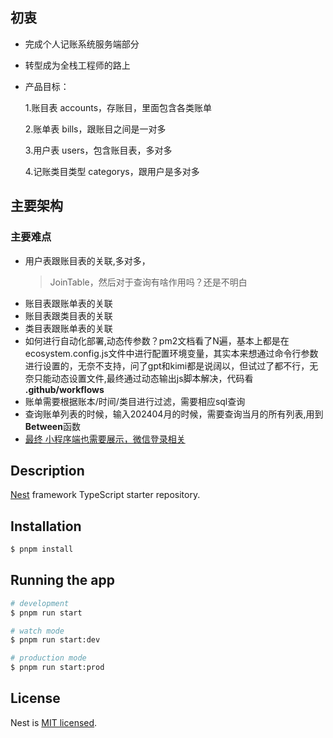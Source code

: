 ## 初衷

- 完成个人记账系统服务端部分
- 转型成为全栈工程师的路上
- 产品目标：

  1.账目表 accounts，存账目，里面包含各类账单

  2.账单表 bills，跟账目之间是一对多

  3.用户表 users，包含账目表，多对多

  4.记账类目类型 categorys，跟用户是多对多

## 主要架构

### 主要难点

- 用户表跟账目表的关联,多对多，
  > JoinTable，然后对于查询有啥作用吗？还是不明白
- 账目表跟账单表的关联
- 账目表跟类目表的关联
- 类目表跟账单表的关联
- 如何进行自动化部署,动态传参数？pm2文档看了N遍，基本上都是在 ecosystem.config.js文件中进行配置环境变量，其实本来想通过命令行参数进行设置的，无奈不支持，问了gpt和kimi都是说阔以，但试过了都不行，无奈只能动态设置文件,最终通过动态输出js脚本解决，代码看 **.github/workflows**
- 账单需要根据账本/时间/类目进行过滤，需要相应sql查询
- 查询账单列表的时候，输入202404月的时候，需要查询当月的所有列表,用到**Between**函数
- [最终 小程序端也需要展示，微信登录相关](https://developers.weixin.qq.com/miniprogram/dev/framework/open-ability/login.html)

## Description

[Nest](https://github.com/nestjs/nest) framework TypeScript starter repository.

## Installation

```bash
$ pnpm install
```

## Running the app

```bash
# development
$ pnpm run start

# watch mode
$ pnpm run start:dev

# production mode
$ pnpm run start:prod
```

## License

Nest is [MIT licensed](LICENSE).
